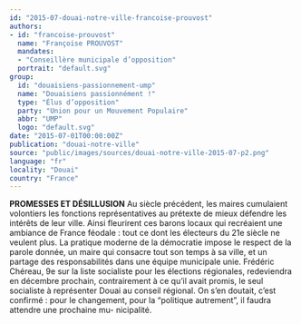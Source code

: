 ```yaml
---
id: "2015-07-douai-notre-ville-francoise-prouvost"
authors:
- id: "francoise-prouvost"
  name: "Françoise PROUVOST"
  mandates: 
  - "Conseillère municipale d’opposition"
  portrait: "default.svg"
group:
  id: "douaisiens-passionnement-ump"
  name: "Douaisiens passionnément !"
  type: "Élus d’opposition"
  party: "Union pour un Mouvement Populaire"
  abbr: "UMP"
  logo: "default.svg"
date: "2015-07-01T00:00:00Z"
publication: "douai-notre-ville"
source: "public/images/sources/douai-notre-ville-2015-07-p2.png"
language: "fr"
locality: "Douai"
country: "France"
---
```


**PROMESSES ET DÉSILLUSION**
Au siècle précédent, les maires cumulaient volontiers les fonctions représentatives au prétexte de  mieux défendre les intérêts de leur ville. Ainsi fleurirent ces barons locaux qui recréaient une ambiance de France féodale : tout ce dont les électeurs du 21e siècle ne veulent plus. La pratique moderne de la démocratie impose le respect de la parole donnée,  un maire qui consacre tout son temps à sa ville, et un partage des responsabilités dans une équipe municipale unie. Frédéric Chéreau, 9e sur la liste socialiste pour les élections régionales, redeviendra en décembre prochain, contrairement à ce qu’il avait promis, le seul socialiste à représenter Douai au conseil régional. On s’en doutait, c’est confirmé : pour le changement, pour la “politique autrement”, il faudra attendre une prochaine mu-
nicipalité.
